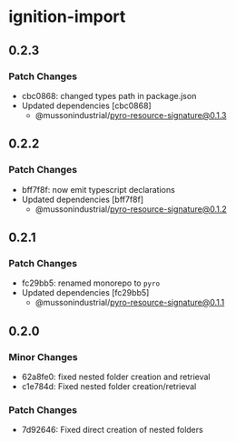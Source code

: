 # ignition-import

## 0.2.3

### Patch Changes

-   cbc0868: changed types path in package.json
-   Updated dependencies [cbc0868]
    -   @mussonindustrial/pyro-resource-signature@0.1.3

## 0.2.2

### Patch Changes

-   bff7f8f: now emit typescript declarations
-   Updated dependencies [bff7f8f]
    -   @mussonindustrial/pyro-resource-signature@0.1.2

## 0.2.1

### Patch Changes

-   fc29bb5: renamed monorepo to `pyro`
-   Updated dependencies [fc29bb5]
    -   @mussonindustrial/pyro-resource-signature@0.1.1

## 0.2.0

### Minor Changes

-   62a8fe0: fixed nested folder creation and retrieval
-   c1e784d: Fixed nested folder creation/retrieval

### Patch Changes

-   7d92646: Fixed direct creation of nested folders

